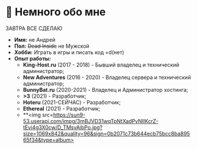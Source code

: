 # 👋 Немного обо мне

ЗАВТРА ВСЕ СДЕЛАЮ

* **Имя:** не Андрей
* **Пол:** ~~Dead Inside~~ не Мужской
* **Хобби:** Играть в игры и писать код =d(нет)
* **Опыт работы:**
    - **King-Host.ru** (2017 - 2018) - Бывший владелец и технический администратор;
    - **New Adventures** (2016 - 2020) - Владелец сервера и технический администратор;
    - **BunnyBat.ru** (2020-2021) - Владелец и Администратор хостинга;
    - **>3** (2021) - Разработчик;
    - **Hoteru** (2021-СЕЙЧАС) - Разработчик;
    - **Ethereal** (2021) - Разработчик;
    - **<img src=https://sun9-53.userapi.com/impg/3mBJVD31wqTpNtXadPvNIIKcrZ-tEvi4g3X0cw/D_TMsvAibPo.jpg?size=1069x842&quality=96&sign=0b2071c73b644ecb75bcc8ba89565f34&type=album>
